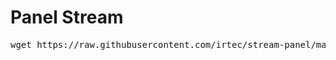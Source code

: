 # Panel Stream
<pre>wget https://raw.githubusercontent.com/irtec/stream-panel/master/irtechstream.sh && chmod a+x irtechstream.sh && ./irtechstream.sh</pre>
